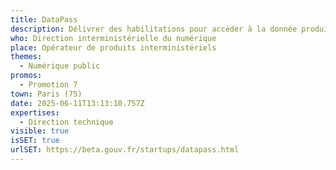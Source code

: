 ```yaml
---
title: DataPass
description: Délivrer des habilitations pour accéder à la donnée produite par l'État
who: Direction interministérielle du numérique
place: Opérateur de produits interministériels
themes:
  - Numérique public
promos:
  - Promotion 7
town: Paris (75)
date: 2025-06-11T13:13:10.757Z
expertises:
  - Direction technique
visible: true
isSET: true
urlSET: https://beta.gouv.fr/startups/datapass.html
---
```

